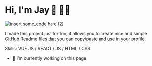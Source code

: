 # Hi, I'm Jay 👋 👨‍💻

![insert some_code here (2)](https://github.com/user-attachments/assets/d7176146-8e15-425b-89b0-5062473d6a21)

I made this project just for fun, it allows you to create nice and simple GitHub Readme files that you can copy/paste and use in your profile.

Skills: VUE JS / REACT / JS / HTML / CSS

- 🔭 I’m currently working on this page. 




